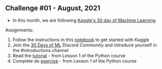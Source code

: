 
## Challenge #01 - August, 2021
- In this month, we are following [Kaggle's 30 day of Machine Learning ](https://www.kaggle.com/thirty-days-of-ml)

Assignments:
1. Follow the instructions in this [notebook](https://www.kaggle.com/alexisbcook/getting-started-with-kaggle) to get started with Kaggle
2. Join the [30 Days of ML](https://discord.com/invite/f8g8bDq8Vv) Discord Community and introduce yourself in the #introductions channel
3. Read the [tutorial](https://www.kaggle.com/colinmorris/hello-python) - from Lesson 1 of the Python course
4. Complete de [exercise](https://www.kaggle.com/kernels/fork/1275163) - from Lesson 1 of the Python course
